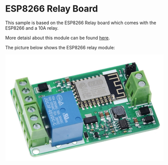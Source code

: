 # ESP8266 Relay Board

This sample is based on the ESP8266 Relay board which comes with the ESP8266 and a 10A relay. 

More detaisl about this module can be found [here](https://ucexperiment.wordpress.com/2016/12/18/yunshan-esp8266-250v-15a-acdc-network-wifi-relay-module/).

The picture below shows the ESP8266 relay module:

![Toolchain](../Images/relay-kit.png)